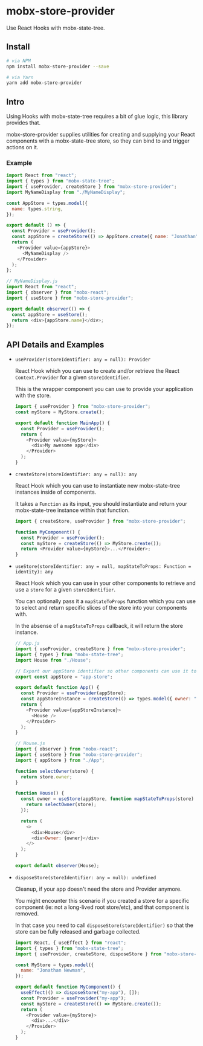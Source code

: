 # mobx-store-provider

Use React Hooks with mobx-state-tree.

## Install

```bash
# via NPM
npm install mobx-store-provider --save
```

```bash
# via Yarn
yarn add mobx-store-provider
```

## Intro

Using Hooks with mobx-state-tree requires a bit of glue logic, this library provides that.

mobx-store-provider supplies utilities for creating and supplying your React components with a mobx-state-tree store, so they can bind to and trigger actions on it.

### Example

```javascript
import React from "react";
import { types } from "mobx-state-tree";
import { useProvider, createStore } from "mobx-store-provider";
import MyNameDisplay from "./MyNameDisplay";

const AppStore = types.model({
  name: types.string,
});

export default () => {
  const Provider = useProvider();
  const appStore = createStore(() => AppStore.create({ name: "Jonathan" }));
  return (
    <Provider value={appStore}>
      <MyNameDisplay />
    </Provider>
  );
};
```

```javascript
// MyNameDisplay.js
import React from "react";
import { observer } from "mobx-react";
import { useStore } from "mobx-store-provider";

export default observer(() => {
  const appStore = useStore();
  return <div>{appStore.name}</div>;
});
```

## API Details and Examples

- `useProvider(storeIdentifier: any = null): Provider`

  React Hook which you can use to create and/or retrieve the React `Context.Provider` for a given `storeIdentifier`.

  This is the wrapper component you can use to provide your application with the store.

  ```javascript
  import { useProvider } from "mobx-store-provider";
  const myStore = MyStore.create();

  export default function MainApp() {
    const Provider = useProvider();
    return (
      <Provider value={myStore}>
        <div>My awesome app</div>
      </Provider>
    );
  }
  ```

- `createStore(storeIdentifier: any = null): any`

  React Hook which you can use to instantiate new mobx-state-tree instances inside of components.

  It takes a `Function` as its input, you should instantiate and return your mobx-state-tree instance within that function.

  ```javascript
  import { createStore, useProvider } from "mobx-store-provider";

  function MyComponent() {
    const Provider = useProvider();
    const myStore = createStore(() => MyStore.create());
    return <Provider value={myStore}>...</Provider>;
  }
  ```

- `useStore(storeIdentifier: any = null, mapStateToProps: Function = identity): any`

  React Hook which you can use in your other components to retrieve and use a `store` for a given `storeIdentifier`.

  You can optionally pass it a `mapStateToProps` function which you can use to select and return specific slices of the store into your components with.

  In the absense of a `mapStateToProps` callback, it will return the store instance.

  ```javascript
  // App.js
  import { useProvider, createStore } from "mobx-store-provider";
  import { types } from "mobx-state-tree";
  import House from "./House";

  // Export our appStore identifier so other components can use it to pull in the correct store.
  export const appStore = "app-store";

  export default function App() {
    const Provider = useProvider(appStore);
    const appStoreInstance = createStore(() => types.model({ owner: "Jonathan" }).create());
    return (
      <Provider value={appStoreInstance}>
        <House />
      </Provider>
    );
  }
  ```

  ```javascript
  // House.js
  import { observer } from "mobx-react";
  import { useStore } from "mobx-store-provider";
  import { appStore } from "./App";

  function selectOwner(store) {
    return store.owner;
  }

  function House() {
    const owner = useStore(appStore, function mapStateToProps(store) {
      return selectOwner(store);
    });

    return (
      <>
        <div>House</div>
        <div>Owner: {owner}</div>
      </>
    );
  }

  export default observer(House);
  ```

* `disposeStore(storeIdentifier: any = null): undefined`

  Cleanup, if your app doesn't need the store and Provider anymore.

  You might encounter this scenario if you created a store for a specific component (ie: not a long-lived root store/etc), and that component is removed.

  In that case you need to call `disposeStore(storeIdentifier)` so that the store can be fully released and garbage collected.

  ```javascript
  import React, { useEffect } from "react";
  import { types } from "mobx-state-tree";
  import { useProvider, createStore, disposeStore } from "mobx-store-provider";

  const MyStore = types.model({
    name: "Jonathan Newman",
  });

  export default function MyComponent() {
    useEffect(() => disposeStore("my-app"), []);
    const Provider = useProvider("my-app");
    const myStore = createStore(() => MyStore.create());
    return (
      <Provider value={myStore}>
        <div>...</div>
      </Provider>
    );
  }
  ```
